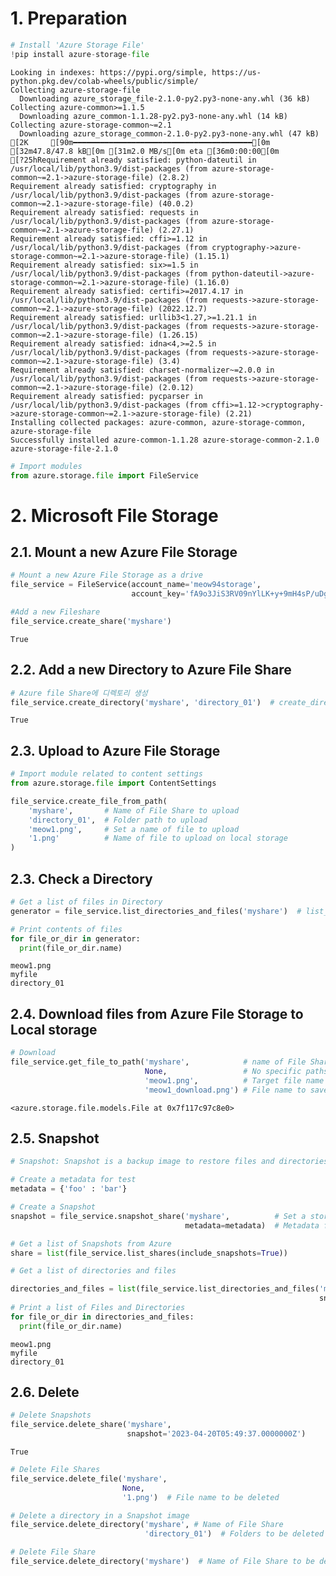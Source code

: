 # 1. Preparation


```python
# Install 'Azure Storage File'
!pip install azure-storage-file
```

    Looking in indexes: https://pypi.org/simple, https://us-python.pkg.dev/colab-wheels/public/simple/
    Collecting azure-storage-file
      Downloading azure_storage_file-2.1.0-py2.py3-none-any.whl (36 kB)
    Collecting azure-common>=1.1.5
      Downloading azure_common-1.1.28-py2.py3-none-any.whl (14 kB)
    Collecting azure-storage-common~=2.1
      Downloading azure_storage_common-2.1.0-py2.py3-none-any.whl (47 kB)
    [2K     [90m━━━━━━━━━━━━━━━━━━━━━━━━━━━━━━━━━━━━━━━━[0m [32m47.8/47.8 kB[0m [31m2.0 MB/s[0m eta [36m0:00:00[0m
    [?25hRequirement already satisfied: python-dateutil in /usr/local/lib/python3.9/dist-packages (from azure-storage-common~=2.1->azure-storage-file) (2.8.2)
    Requirement already satisfied: cryptography in /usr/local/lib/python3.9/dist-packages (from azure-storage-common~=2.1->azure-storage-file) (40.0.2)
    Requirement already satisfied: requests in /usr/local/lib/python3.9/dist-packages (from azure-storage-common~=2.1->azure-storage-file) (2.27.1)
    Requirement already satisfied: cffi>=1.12 in /usr/local/lib/python3.9/dist-packages (from cryptography->azure-storage-common~=2.1->azure-storage-file) (1.15.1)
    Requirement already satisfied: six>=1.5 in /usr/local/lib/python3.9/dist-packages (from python-dateutil->azure-storage-common~=2.1->azure-storage-file) (1.16.0)
    Requirement already satisfied: certifi>=2017.4.17 in /usr/local/lib/python3.9/dist-packages (from requests->azure-storage-common~=2.1->azure-storage-file) (2022.12.7)
    Requirement already satisfied: urllib3<1.27,>=1.21.1 in /usr/local/lib/python3.9/dist-packages (from requests->azure-storage-common~=2.1->azure-storage-file) (1.26.15)
    Requirement already satisfied: idna<4,>=2.5 in /usr/local/lib/python3.9/dist-packages (from requests->azure-storage-common~=2.1->azure-storage-file) (3.4)
    Requirement already satisfied: charset-normalizer~=2.0.0 in /usr/local/lib/python3.9/dist-packages (from requests->azure-storage-common~=2.1->azure-storage-file) (2.0.12)
    Requirement already satisfied: pycparser in /usr/local/lib/python3.9/dist-packages (from cffi>=1.12->cryptography->azure-storage-common~=2.1->azure-storage-file) (2.21)
    Installing collected packages: azure-common, azure-storage-common, azure-storage-file
    Successfully installed azure-common-1.1.28 azure-storage-common-2.1.0 azure-storage-file-2.1.0
    


```python
# Import modules
from azure.storage.file import FileService 
```

# 2. Microsoft File Storage

## 2.1. Mount a new Azure File Storage


```python
# Mount a new Azure File Storage as a drive
file_service = FileService(account_name='meow94storage',
                           account_key='fA9o3JiS3RV09nYlLK+y+9mH4sP/uDgyOhTCKsXpoj2LMjCwvOLC67vY8PmwiwvgLO8GvhsZ/iWj+AStUq6zzQ==')

```


```python
#Add a new Fileshare
file_service.create_share('myshare')
```




    True



## 2.2. Add a new Directory to Azure File Share


```python
# Azure file Share에 디렉토리 생성
file_service.create_directory('myshare', 'directory_01')  # create_directory('name of file share', 'Name of new directory')
```




    True



## 2.3. Upload to Azure File Storage


```python
# Import module related to content settings
from azure.storage.file import ContentSettings
```


```python
file_service.create_file_from_path(
    'myshare',       # Name of File Share to upload
    'directory_01',  # Folder path to upload
    'meow1.png',     # Set a name of file to upload
    '1.png'          # Name of file to upload on local storage
)
```

## 2.3. Check a Directory


```python
# Get a list of files in Directory
generator = file_service.list_directories_and_files('myshare')  # list_directories_and_files(Name of FileShare)

# Print contents of files
for file_or_dir in generator:
  print(file_or_dir.name)

```

    meow1.png
    myfile
    directory_01
    

## 2.4. Download files from Azure File Storage to Local storage


```python
# Download
file_service.get_file_to_path('myshare',            # name of File Share
                              None,                 # No specific paths
                              'meow1.png',          # Target file name to download on Azure server
                              'meow1_download.png') # File name to save on local storage
```




    <azure.storage.file.models.File at 0x7f117c97c8e0>



## 2.5. Snapshot 


```python
# Snapshot: Snapshot is a backup image to restore files and directories
```


```python
# Create a metadata for test
metadata = {'foo' : 'bar'}
```


```python
# Create a Snapshot
snapshot = file_service.snapshot_share('myshare',          # Set a storage to make a snapshot
                                       metadata=metadata)  # Metadata for snapshot
```


```python
# Get a list of Snapshots from Azure
share = list(file_service.list_shares(include_snapshots=True))
```


```python
# Get a list of directories and files

directories_and_files = list(file_service.list_directories_and_files('myshare',   # Name of File Share
                                                                     snapshot='2023-04-20T05:49:37.0000000Z')) # Name of Snapshot
# Print a list of Files and Directories
for file_or_dir in directories_and_files:
  print(file_or_dir.name)
```

    meow1.png
    myfile
    directory_01
    

## 2.6. Delete


```python
# Delete Snapshots
file_service.delete_share('myshare',
                          snapshot='2023-04-20T05:49:37.0000000Z')
```




    True




```python
# Delete File Shares
file_service.delete_file('myshare',
                         None,     
                         '1.png')  # File name to be deleted
```


```python
# Delete a directory in a Snapshot image
file_service.delete_directory('myshare', # Name of File Share
                              'directory_01')  # Folders to be deleted
```


```python
# Delete File Share
file_service.delete_directory('myshare')  # Name of File Share to be deleted
```
